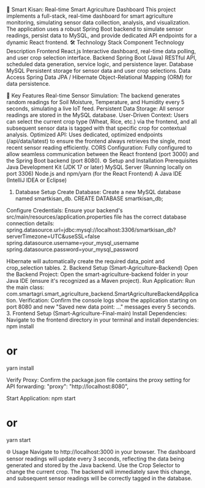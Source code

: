 🌾 Smart Kisan: Real-time Smart Agriculture Dashboard
This project implements a full-stack, real-time dashboard for smart agriculture monitoring, simulating sensor data collection, analysis, and visualization. The application uses a robust Spring Boot backend to simulate sensor readings, persist data to MySQL, and provide dedicated API endpoints for a dynamic React frontend.
🛠️ Technology Stack
Component
Technology
Description
Frontend
React.js
Interactive dashboard, real-time data polling, and user crop selection interface.
Backend
Spring Boot (Java)
RESTful API, scheduled data generation, service logic, and persistence layer.
Database
MySQL
Persistent storage for sensor data and user crop selections.
Data Access
Spring Data JPA / Hibernate
Object-Relational Mapping (ORM) for data persistence.

🚀 Key Features
Real-time Sensor Simulation: The backend generates random readings for Soil Moisture, Temperature, and Humidity every 5 seconds, simulating a live IoT feed.
Persistent Data Storage: All sensor readings are stored in the MySQL database.
User-Driven Context: Users can select the current crop type (Wheat, Rice, etc.) via the frontend, and all subsequent sensor data is tagged with that specific crop for contextual analysis.
Optimized API: Uses dedicated, optimized endpoints (/api/data/latest) to ensure the frontend always retrieves the single, most recent sensor reading efficiently.
CORS Configuration: Fully configured to allow seamless communication between the React frontend (port 3000) and the Spring Boot backend (port 8080).
⚙️ Setup and Installation
Prerequisites
Java Development Kit (JDK 17 or later)
MySQL Server (Running locally on port 3306)
Node.js and npm/yarn (for the React Frontend)
A Java IDE (IntelliJ IDEA or Eclipse)
1. Database Setup
Create Database: Create a new MySQL database named smartkisan_db.
CREATE DATABASE smartkisan_db;







Configure Credentials: Ensure your backend's src/main/resources/application.properties file has the correct database connection details:
spring.datasource.url=jdbc:mysql://localhost:3306/smartkisan_db?serverTimezone=UTC&useSSL=false
spring.datasource.username=your_mysql_username 
spring.datasource.password=your_mysql_password






Hibernate will automatically create the required data_point and crop_selection tables.
2. Backend Setup (Smart-Agriculture-Backend)
Open the Backend Project: Open the smart-agriculture-backend folder in your Java IDE (ensure it's recognized as a Maven project).
Run Application: Run the main class: com.smartagri.smart_agriculture_backend.SmartAgricultureBackendApplication.
Verification: Confirm the console logs show the application starting on port 8080 and new "Saved new data point: ..." messages every 5 seconds.
3. Frontend Setup (Smart-Agriculture-Final-main)
Install Dependencies: Navigate to the frontend directory in your terminal and install dependencies:
npm install
# or
yarn install







Verify Proxy: Confirm the package.json file contains the proxy setting for API forwarding:
"proxy": "http://localhost:8080",







Start Application:
npm start
# or
yarn start







🌐 Usage
Navigate to http://localhost:3000 in your browser.
The dashboard sensor readings will update every 3 seconds, reflecting the data being generated and stored by the Java backend.
Use the Crop Selector to change the current crop. The backend will immediately save this change, and subsequent sensor readings will be correctly tagged in the database.

